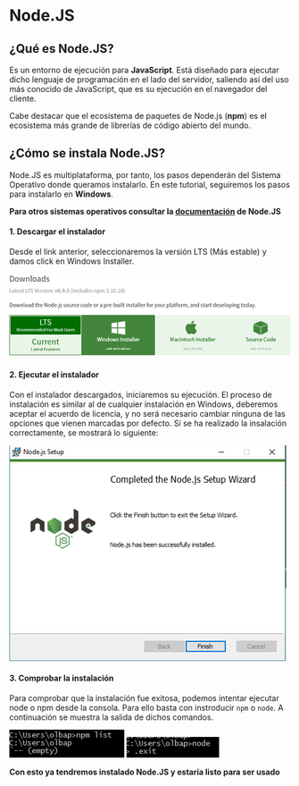 # Node.JS

## ¿Qué es Node.JS?

Es un entorno de ejecución para **JavaScript**. Está diseñado para ejecutar dicho
lenguaje de programación en el lado del servidor, saliendo así del uso más conocido de JavaScript,
que es su ejecución en el navegador del cliente.

Cabe destacar que el ecosistema de paquetes de Node.js (**npm**) es el ecosistema más grande de librerías
de código abierto del mundo.

## ¿Cómo se instala Node.JS?

Node.JS es multiplataforma, por tanto, los pasos dependerán del Sistema Operativo donde queramos instalarlo. En este tutorial, seguiremos los pasos para instalarlo en **Windows**.

**Para otros sistemas operativos consultar la [documentación](https://nodejs.org/en/download/) de Node.JS**

#### 1. Descargar el instalador

Desde el link anterior, seleccionaremos la versión LTS (Más estable) y damos click en Windows Installer.

![Página de descarga](img/Descarga.PNG)

#### 2. Ejecutar el instalador

Con el instalador descargados, iniciaremos su ejecución. El proceso de instalación es similar al de cualquier instalación en Windows, deberemos aceptar el acuerdo de licencia, y no será necesario cambiar ninguna de las opciones que vienen marcadas por defecto. Si se ha realizado la insalación correctamente, se mostrará lo siguiente:

![Instalación exitosa](img/Installer.PNG)

#### 3. Comprobar la instalación

Para comprobar que la instalación fue exitosa, podemos intentar ejecutar node o npm desde la consola. Para ello basta con instroducir ```npm``` o  ```node```. A continuación se muestra la salida de dichos comandos.

![npm list](img/npm-list.PNG)
![node](img/node.PNG)

**Con esto ya tendremos instalado Node.JS y estaría listo para ser usado**
